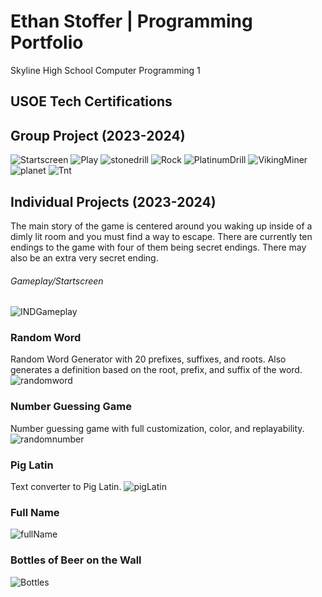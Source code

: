 # Ethan Stoffer | Programming Portfolio
Skyline High School Computer Programming 1
## USOE Tech Certifications

## Group Project (2023-2024)
![Startscreen](https://github.com/Ethankest/programmingportfolio/blob/main/images/Start.png)
![Play](https://github.com/Ethankest/programmingportfolio/blob/main/images/Play.png)
![stonedrill](https://github.com/Ethankest/programmingportfolio/blob/main/images/Stone%20Drill-1.png%20(2).png)
![Rock](https://github.com/Ethankest/programmingportfolio/blob/main/images/Rock-1.png.png)
![PlatinumDrill](https://github.com/Ethankest/programmingportfolio/blob/main/images/PlatinumDrill-1.png.png)
![VikingMiner](https://github.com/Ethankest/programmingportfolio/blob/main/images/Viking%20Miner.png)
![planet](https://github.com/Ethankest/programmingportfolio/blob/main/images/d1e34102-d1a4-11ee-a67d-6190bbd18d81-1.png.png)
![Tnt](https://github.com/Ethankest/programmingportfolio/blob/main/images/TNT-1.png.png)
## Individual Projects (2023-2024)
The main story of the game is centered around you waking up inside of a dimly lit room and you must find a way to escape. There are currently ten endings to the game with four of them being secret endings. There may also be an extra very secret ending.
###### Gameplay/Startscreen
![INDGameplay](https://github.com/Ethankest/programmingportfolio/blob/main/images/Gameplay.png)
### Random Word
Random Word Generator with 20 prefixes, suffixes, and roots. Also generates a definition based on the root, prefix, and suffix of the word.
![randomword](https://github.com/Ethankest/programmingportfolio/blob/main/images/randomword.png?raw=true)
### Number Guessing Game
Number guessing game with full customization, color, and replayability.
![randomnumber](https://github.com/Ethankest/programmingportfolio/blob/main/images/randomnumber.png?raw=true)
### Pig Latin
Text converter to Pig Latin.
![pigLatin](https://github.com/Ethankest/programmingportfolio/blob/main/images/pigLatin.png?raw=true)
### Full Name
![fullName](https://github.com/Ethankest/programmingportfolio/blob/main/images/fullName.png?raw=true)
### Bottles of Beer on the Wall
![Bottles](https://github.com/Ethankest/programmingportfolio/blob/main/images/Bottles.png?raw=true)
